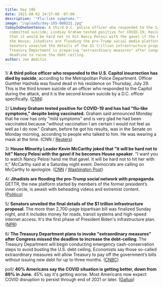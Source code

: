 ```yaml
---
title: Day 195
date: 2021-08-02 14:57:00 -07:00
description: '"Flu-like symptoms."'
image: "/uploads/day-195-080221.jpg"
todayInOneSentence: A third D.C. police officer who responded to the 1/6 insurrection
  committed suicide; Lindsay Graham tested positive for COVID-19; Kevin McCarthy joked
  that it would be hard not to hit Nancy Pelosi with the gavel if the GOP wins back
  the House; Jihadists are flooding the pro-Trump social media platform with propaganda;
  Senators unveiled the details of the $1 trillion infrastructure proposal; and the
  Treasury Department is preparing "extraordinary measures" after Congress miss the
  deadline to raise the debt ceiling.
author: Joe Amditis
---
```


1/ **A third police officer who responded to the U.S. Capitol insurrection has died by suicide**, according to the Metropolitan Police Department. Officer Gunther Hashida was found dead in his residence on Thursday, July 29. This is the third known suicide of an officer who responded to the Capitol during the attack, and it is the second known suicide by a D.C. officer specifically. ([CNN](https://www.cnn.com/2021/08/02/politics/dc-metropolitan-police-officer-suicide-january-6-capitol-riot/index.html))

2/ **Lindsey Graham tested positive for COVID-19 and has had "flu-like symptoms," despite being vaccinated.** Graham said announced Monday that he now has only "mild symptoms" and is very glad he had been vaccinated because "without vaccination I am certain I would not feel as well as I do now." Graham, before he got his results, was in the Senate on Monday morning, according to people who talked to him. He was wearing a mask at the time. (CNN / [Reuters](https://www.reuters.com/world/us/lindsey-graham-says-he-has-tested-positive-covid-19-2021-08-02/))

3/ **House Minority Leader Kevin McCarthy joked that "it will be hard not to hit" Nancy Pelosi with the gavel if he becomes House speaker**. "I want you to watch Nancy Pelosi hand me that gavel. It will be hard not to hit her with it," McCarthy said at a Saturday night event. Democrats are calling on McCarthy to apologize. ([CNN](https://www.cnn.com/2021/08/01/politics/kevin-mccarthy-nancy-pelosi-gavel/index.html) / [Washington Post](https://www.washingtonpost.com/politics/2021/08/01/democrats-call-mccarthy-apologize-after-he-said-it-will-be-hard-not-hit-pelosi-with-gavel/))

4/ **Jihadists are flooding the pro-Trump social network with propaganda**. GETTR, the new platform started by members of the former president’s inner circle, is awash with beheading videos and extremist content. ([Politico](https://www.politico.com/news/2021/08/02/trump-gettr-social-media-isis-502078))

5/ **Senators unveiled the final details of the $1 trillion infrastructure proposal**. The more than 2,700-page bipartisan bill was finalized Sunday night, and it includes money for roads, transit systems and high-speed internet access. It's the first phase of President Biden's infrastructure plan. ([NPR](https://www.npr.org/2021/08/01/1023582491/its-in-and-big-senators-unveil-1t-infrastructure-proposal))

6/ **The Treasury Department plans to invoke "extraordinary measures" after Congress missed the deadline to increase the debt-ceiling**. The Treasury Department will begin conducting emergency cash-conservation steps to avoid busting the U.S. debt ceiling. Economists say those so-called extraordinary measures will allow Treasury to pay off the government’s bills without issuing new debt for up to three months. ([CNBC](https://www.cnbc.com/2021/08/02/treasury-to-invoke-extraordinary-measures-as-debt-ceiling-returns.html))

poll/ **40% Americans say the COVID situation is getting better, down from 89% in June.** 45% say it's getting worse. Most Americans now expect COVID disruption to persist through end of 2021 or later. ([Gallup](https://news.gallup.com/poll/353003/americans-optimism-covid-dashed-cases-surge.aspx))
